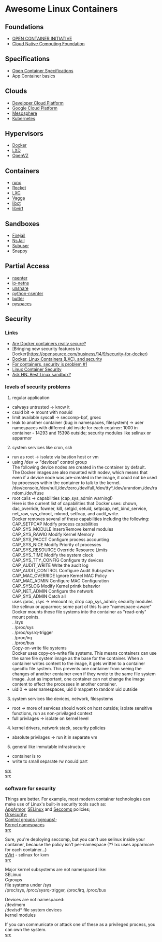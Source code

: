# Awesome Linux Containers

## Foundations

* [OPEN CONTAINER INITIATIVE](https://www.opencontainers.org/)
* [Cloud Native Computing Foundation](https://cncf.io/)

## Specifications

* [Open Container Specifications](https://github.com/opencontainers/specs)
* [App Container basics](https://github.com/coreos/rkt/blob/master/Documentation/app-container.md)

## Clouds

* [Developer Cloud Platform](https://www.dotcloud.com/)
* [Google Cloud Platform](https://cloud.google.com/container-engine/)
* [Mesosphere](https://mesosphere.com/)
* [Kubernetes](http://kubernetes.io/)

## Hypervisors

* [Docker](https://github.com/veggiemonk/awesome-docker#cloud-infrastructure)
* [LXD](https://github.com/lxc/lxd)
* [OpenVZ](https://openvz.org/Main_Page)

## Containers

* [runc](https://github.com/opencontainers/runc)
* [Rocket](https://github.com/coreos/rkt)
* [LXC](https://github.com/lxc/lxc)
* [Vagga](https://github.com/tailhook/vagga)
* [libct](https://github.com/xemul/libct)
* [libvirt](https://libvirt.org/drvlxc.html)

## Sandboxes

* [Firejail](https://l3net.wordpress.com/projects/firejail/)
* [NsJail](https://github.com/google/nsjail)
* [Subuser](https://github.com/subuser-security/subuser)
* [Snappy](https://wiki.ubuntu.com/SecurityTeam/Specifications/SnappyConfinement)

## Partial Access

* [nsenter](http://man7.org/linux/man-pages/man1/nsenter.1.html)
* [ip-netns](http://man7.org/linux/man-pages/man8/ip-netns.8.html)
* [unshare](http://man7.org/linux/man-pages/man2/unshare.2.html)
* [python-nsenter](https://github.com/zalando/python-nsenter)
* [butter](https://pypi.python.org/pypi/butter/0.10)
* [pyspaces](https://github.com/Friz-zy/pyspaces)

## Security

### Links
* [Are Docker containers really secure?](https://opensource.com/business/14/7/docker-security-selinux)
* [Bringing new security features to Docker]https://opensource.com/business/14/9/security-for-docker)
* [Docker, Linux Containers (LXC), and security](http://www.slideshare.net/jpetazzo/docker-linux-containers-lxc-and-security)
* [For containers, security is problem #1](http://www.itworld.com/article/2920349/security/for-containers-security-is-problem-1.html)
* [Linux Container Security](https://mjg59.dreamwidth.org/33170.html)
* [Ask HN: Best Linux sandbox?](https://news.ycombinator.com/item?id=10030868)

### levels of security problems

1) regular application

* calways untrusted -> know it
* csuid bit -> mount with nosuid
* limit available syscall -> seccomp-bpf, grsec
* leak to another container (bug in namespaces, filesystem) -> user namespaces with different uid inside for each cotainer: 1000 in container - 14293 and 15398 outside; security modules like selinux or apparmor

2) system services like cron, ssh

* run as root -> isolate via bastion host or vm
* using /dev -> "devices" control group  
The following device nodes are created in the container by default.  
The Docker images are also mounted with nodev, which means that even if a device node was pre-created in the image, it could not be used by processes within the container to talk to the kernel.  
/dev/console,/dev/null,/dev/zero,/dev/full,/dev/tty*,/dev/urandom,/dev/random,/dev/fuse
* root calls -> capabilities (cap_sys_admin warning!)  
Here is the current list of capabilities that Docker uses: chown, dac_override, fowner, kill, setgid, setuid, setpcap, net_bind_service, net_raw, sys_chroot, mknod, setfcap, and audit_write.  
Docker removes several of these capabilities including the following:  
CAP_SETPCAP 	Modify process capabilities  
CAP_SYS_MODULE 	Insert/Remove kernel modules   
CAP_SYS_RAWIO 	Modify Kernel Memory  
CAP_SYS_PACCT 	Configure process accounting  
CAP_SYS_NICE 	Modify Priority of processes  
CAP_SYS_RESOURCE 	Override Resource Limits  
CAP_SYS_TIME 	Modify the system clock  
CAP_SYS_TTY_CONFIG 	Configure tty devices  
CAP_AUDIT_WRITE 	Write the audit log  
CAP_AUDIT_CONTROL 	Configure Audit Subsystem  
CAP_MAC_OVERRIDE 	Ignore Kernel MAC Policy  
CAP_MAC_ADMIN 	Configure MAC Configuration  
CAP_SYSLOG 	Modify Kernel printk behavior  
CAP_NET_ADMIN 	Configure the network  
CAP_SYS_ADMIN 	Catch all  
uses /proc, /sys -> remount ro, drop cap_sys_admin; security modules like selinux or apparmor; some part of this fs are "namespace-aware"  
Docker mounts these file systems into the container as "read-only" mount points.  
. /sys  
. /proc/sys  
. /proc/sysrq-trigger  
. /proc/irq  
. /proc/bus  
Copy-on-write file systems  
Docker uses copy-on-write file systems. This means containers can use the same file system image as the base for the container. When a container writes content to the image, it gets written to a container specific file system. This prevents one container from seeing the changes of another container even if they wrote to the same file system image. Just as important, one container can not change the image content to effect the processes in another container.
* uid 0 -> user namespaces, uid 0 mappet to random uid outside

3) system services like devices, network, filesystems

* root -> more of services should work on host outside; isolate sensitive functions, run as non-privilaged context
* full privilages -> isolate on kernel level

4) kernel drivers, network stack, security policies

* absolute privilages -> run it in separate vm

5) general like immutable infrastructure

* container is ro
* write to small separate rw nosuid part

[src](http://www.slideshare.net/jpetazzo/docker-linux-containers-lxc-and-security)  
[src](https://opensource.com/business/14/9/security-for-docker)

### software for security

Things are better. For example, most modern container technologies can make use of Linux's built-in security tools such as:  
[AppArmor](http://wiki.apparmor.net/index.php/Main_Page), [SELinux](http://selinuxproject.org/page/Main_Page) and [Seccomp](http://man7.org/linux/man-pages/man2/seccomp.2.html) policies;  
[Grsecurity](https://grsecurity.net/);  
[Control groups (cgroups)](https://access.redhat.com/documentation/en-US/Red_Hat_Enterprise_Linux/6/html/Resource_Management_Guide/ch01.html);  
[Kernel namespaces](http://man7.org/linux/man-pages/man7/namespaces.7.html)  
[src](http://www.itworld.com/article/2920349/security/for-containers-security-is-problem-1.html)

Sure, you're deploying seccomp, but you can't use selinux inside your container, because the policy isn't per-namespace (?? lxc uses apparmore for each container...)  
[sVirt](http://selinuxproject.org/page/SVirt) - selinux for kvm  
[src](https://mjg59.dreamwidth.org/33170.html)

Major kernel subsystems are not namespaced like:  
SELinux  
Cgroups  
file systems under /sys  
/proc/sys, /proc/sysrq-trigger, /proc/irq, /proc/bus

Devices are not namespaced:  
/dev/mem  
/dev/sd* file system devices  
kernel modules

If you can communicate or attack one of these as a privileged process, you can own the system.  
[src](https://opensource.com/business/14/7/docker-security-selinux)
